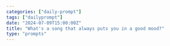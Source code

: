 ```yaml
---
categories: ["daily-prompt"]
tags: ["dailyprompt"]
date: "2024-07-09T15:00:00Z"
title: "What's a song that always puts you in a good mood?"
type: "prompts"
---
```

